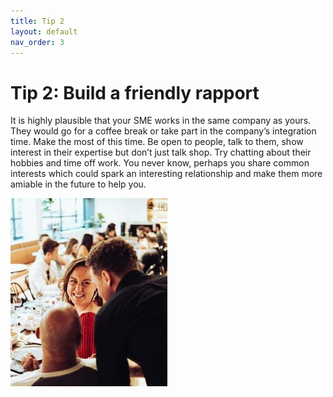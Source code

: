 ```yaml
---
title: Tip 2 
layout: default
nav_order: 3
---
```



<h1>Tip 2: Build a friendly rapport</h1>

It is highly plausible that your SME works in the same company as yours. They would go for a coffee break or take part in the company’s integration time. Make the most of this time. Be open to people, talk to them, show interest in their expertise but don’t just talk shop. Try chatting about their hobbies and time off work. You never know, perhaps you share common interests which could spark an interesting relationship and make them more amiable in the future to help you. 

![an image showing people who have business lunch](<SMALL size business lunch.jpg>)


